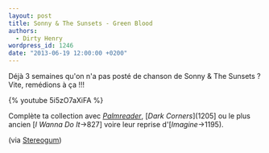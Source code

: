 ```yaml
---
layout: post
title: Sonny & The Sunsets - Green Blood
authors:
  - Dirty Henry
wordpress_id: 1246
date: "2013-06-19 12:00:00 +0200"
---
```


Déjà 3 semaines qu'on n'a pas posté de chanson de Sonny & The Sunsets ? Vite,
remédions à ça !!!

{% youtube 5i5zO7aXiFA %}

Complète ta collection avec [_Palmreader_](1238), [*Dark Corners*](1205] ou le
plus ancien [*I Wanna Do It*->827] voire leur reprise d'[_Imagine_->1195).

(via
[Stereogum](http://www.stereogum.com/1384481/sonny-the-sunsets-green-blood-video/video/))
